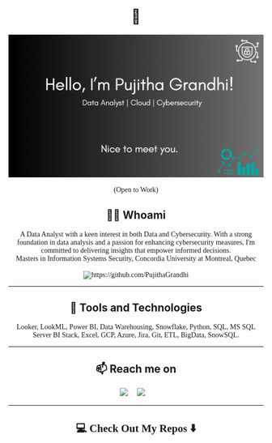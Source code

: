 
<h1 align="center"> 👋 </h1>
<div align="center">
  <img src="https://github.com/PujithaGrandhi/PujithaGrandhi/blob/main/header.png" alt="header"/>
</div> 
<p style="font-family:georgia,garamond,serif;" align="center"> (Open to Work)</p>

<h2 align="center"> 👨‍💻 Whoami</h2>
<p style="font-family:georgia,garamond,serif;" align="center">
  A Data Analyst with a keen interest in both Data and Cybersecurity. With a strong foundation in data analysis and a passion for enhancing cybersecurity measures, I'm committed to delivering insights that empower informed decisions.
  <br>
  Masters in Information Systems Security, Concordia University at Montreal, Quebec
  <br> <br>
  <img src="https://komarev.com/ghpvc/?username=PujithaGrandhi" alt="https://github.com/PujithaGrandhi" />
</p>

<hr>

<h2 align="center"> 🔭 Tools and Technologies</h2>

<p style="font-family:georgia,garamond,serif;" align="center"> Looker, LookML, Power BI, Data Warehousing, Snowflake, Python, SQL, MS SQL Server BI Stack, Excel, GCP, Azure, Jira, Git, ETL, BigData, SnowSQL.</p>

<hr>

<h2  align="center">📫 Reach me on</h2>
<p style="font-family:georgia,garamond,serif;" align="center">
  <a target="_blank"href="https://www.linkedin.com/in/pujitha-grandhi/"><img src="https://img.shields.io/badge/linkedin-%230077B5.svg?&style=for-the-badge&logo=linkedin&logoColor=white" /></a>&nbsp;&nbsp;&nbsp;&nbsp;
  <a href="mailto:pujithag.1106@gmail.com?subject=Hello%20Ileri,%20From%20Github"><img src="https://img.shields.io/badge/gmail-%23D14836.svg?&style=for-the-badge&logo=gmail&logoColor=white" /></a>&nbsp;&nbsp;&nbsp;&nbsp;
</p>

<hr>

<h2 style="font-family:georgia,garamond,serif;"  align="center">💻 Check Out My Repos ⬇️ </h2>
